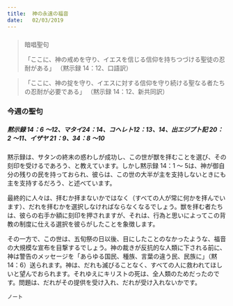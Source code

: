 ```yaml
---
title:  神の永遠の福音
date:   02/03/2019
---
```


### 

> <p>暗唱聖句</p>
> 「ここに、神の戒めを守り、イエスを信じる信仰を持ちつづける聖徒の忍耐がある」	 （黙示録 14：12、口語訳）

> <p></p>
> 「ここに、神の掟を守り、イエスに対する信仰を守り続ける聖なる者たちの忍耐が必要である」	（黙示録 14：12、新共同訳）

### 今週の聖句

##### 黙示録 14：6 ～12、マタイ24：14、コヘレト12：13、14、出エジプト記 20：2 ～11、イザヤ 21：9、34：8 ～10

黙示録は、サタンの終末の惑わしが成功し、この世が獣を拝むことを選び、その刻印を受けるであろう、と教えています。しかし黙示録 14：1 ～ 5は、神が御自分の残りの民を持っておられ、彼らは、この世の大半が主を支持しないときにも主を支持するだろう、と述べています。

最終的に人々は、拝むか拝まないかではなく（すべての人が常に何かを拝んでいます）、だれを拝むかを選択しなければならなくなるでしょう。獣を拝む者たちは、彼らの右手か額に刻印を押されますが、それは、行為と思いによってこの背教の制度に仕える選択を彼らがしたことを象徴します。

その一方で、この世は、五旬祭の日以後、目にしたことのなかったような、福音の大規模な宣布を目撃するでしょう。神の裁きが反抗的な人類に下される前に、神は警告のメッセージを「あらゆる国民、種族、言葉の違う民、民族に」（黙14：6）送られます。神は、だれも滅びることなく、すべての人に救われてほしいと望んでおられます。それゆえにキリストの死は、全人類のためだったのです。問題は、だれがその提供を受け入れ、だれが受け入れないかです。

`ノート`